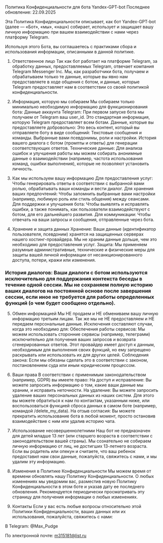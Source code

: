 Политика Конфиденциальности для бота Yandex-GPT-bot
Последнее обновление: 22.09.2025

Эта Политика Конфиденциальности описывает, как бот Yandex-GPT-bot (далее — «Бот», «мы», «наш») собирает, использует и защищает вашу личную информацию при вашем взаимодействии с нами через платформу Telegram.

Используя этого Бота, вы соглашаетесь с практиками сбора и использования информации, описанными в данной политике.

1. Ответственное лицо
Так как бот работает на платформе Telegram, за обработку данных, предоставляемых Telegram, отвечает компания Telegram Messenger Inc. Мы, как разработчики бота, получаем и обрабатываем только те данные, которые вы явно нам предоставляете в ходе общения с ботом, и данные, которые Telegram предоставляет нам в соответствии со своей политикой конфиденциальности.

2. Информация, которую мы собираем
Мы собираем только минимально необходимую информацию для функционирования бота:
Данные аккаунта Telegram: При первом запуске бота мы получаем от Telegram ваш user_id. Это стандартная информация, которую Telegram предоставляет всем ботам.
Данные, которые вы предоставляете добровольно: Это весь контент, который вы отправляете боту в виде сообщений:
Текстовые сообщения и команды.
Выбранные вами псевдонимы, роли и настройки.
История вашего диалога с ботом (промпты и ответы) для генерации соответствующих ответов.
Технические данные: Для анализа ошибок и улучшения работы мы можем собирать анонимные данные о взаимодействии (например, частота использования команд, ошибки выполнения), которые не позволяют установить личность.

3. Как мы используем вашу информацию
Для предоставления услуг: Чтобы генерировать ответы в соответствии с выбранной вами ролью, обрабатывать ваши команды и вести диалог.
Для хранения ваших предпочтений: Чтобы запомнить выбранные вами настройки (например, любимую роль или стиль общения) между сеансами.
Для поддержки и улучшения бота: Чтобы выявлять и исправлять ошибки, а также понимать, как пользователи взаимодействуют с ботом, для его дальнейшего развития.
Для коммуникации: Чтобы отвечать на ваши запросы и сообщения, отправленные через бота.

4. Хранение и защита данных
Хранение: Ваши данные (идентификатор пользователя, псевдоним) хранятся на защищенных серверах нашего хостинг-провайдера. Мы не храним данные дольше, чем это необходимо для предоставления услуг.
Защита: Мы применяем разумные административные, технические и физические меры для защиты вашей личной информации от несанкционированного доступа, потери, кражи или изменения.
### История диалогов: Ваши диалоги с ботом используются исключительно для поддержания контекста беседы в течение одной сессии. Мы не сохраняем полную историю ваших диалогов на постоянной основе после завершения сессии, если иное не требуется для работы определенных функций (о чем будет сообщено отдельно).

5. Обмен информацией
Мы НЕ продаем и НЕ обмениваем вашу личную информацию третьим лицам. 
Так же мы не НЕ предоставляем и НЕ передаем персональные данные. Исключения составляют случаи, когда это необходимо для:
Обеспечения работы сервисов: Мы можем использовать сторонние сервисы (например, телеграмм) исключительно для получения ваших запросов и возврата сгенерированных ответов. Этот провайдер имеет доступ к данным, необходимым для выполнения своих функций, но ему запрещено раскрывать или использовать их для других целей.
Соблюдения закона: Если мы обязаны сделать это в соответствии с законом, постановлением суда или иным юридическим процессом.

6. Ваши права
В соответствии с применимым законодательством (например, GDPR) вы имеете право:
На доступ и исправление: Вы можете запросить информацию о том, какие ваши данные мы храним, и исправить неточности.
На удаление: Вы можете запросить удаление ваших персональных данных из наших систем. Для этого вы можете обратиться к нам по контактам, указанным ниже, или воспользоваться функцией сброса данных в самом боте (например, командой /delete_my_data).
На отзыв согласия: Вы можете прекратить использование бота в любой момент, просто остановив взаимодействие с ним или удалив историю чата.

7. Использование несовершеннолетними
Наш бот не предназначен для детей младше 13 лет (или старшего возраста в соответствии с законодательством вашей страны). Мы сознательно не собираем личную информацию от лиц, не достигших 13-летнего возраста. Если вы родитель или опекун и считаете, что ваш ребенок предоставил нам свои данные, пожалуйста, свяжитесь с нами, и мы удалим эту информацию.

8. Изменения в Политике Конфиденциальности
Мы можем время от времени обновлять нашу Политику Конфиденциальности. О любых изменениях мы уведомим вас, разместив новую Политику Конфиденциальности в этом боте и указав дату ее последнего обновления. Рекомендуется периодически просматривать эту страницу для получения информации о любых изменениях.

9. Контакты
Если у вас есть любые вопросы относительно этой Политики Конфиденциальности, ваших данных или их использования, пожалуйста, свяжитесь с нами:

В Telegram: @Max_Pudge

По электронной почте: m315181@list.ru
